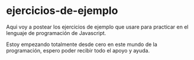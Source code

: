 # ejercicios-de-ejemplo
Aqui voy a postear los ejercicios de ejemplo que usare para practicar en el lenguaje de programación de Javascript.

Estoy empezando totalmente desde cero en este mundo de la programación, espero poder recibir todo el apoyo y ayuda.
